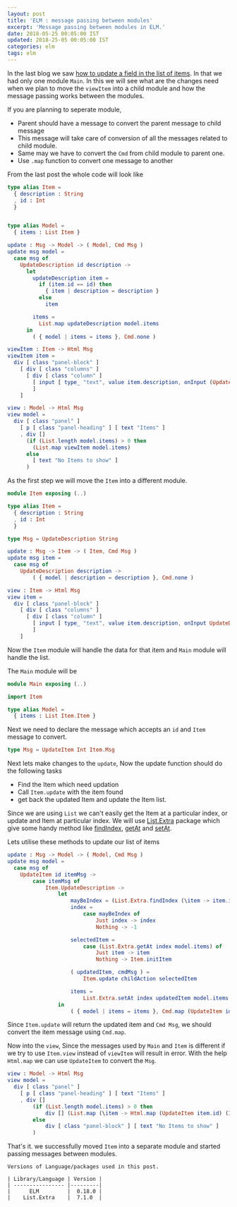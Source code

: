 ```yaml
---
layout: post
title: 'ELM : message passing between modules'
excerpt: 'Message passing between modules in ELM.'
date: 2018-05-25 00:05:00 IST
updated: 2018-25-05 00:05:00 IST
categories: elm
tags: elm
---
```


In the last blog we saw [how to update a field in the list of items][part_1]. In that we had only one module `Main`. 
In this we will see what are the changes need when we plan to move the `viewItem` into a child module and 
how the message passing works between the modules.

If you are planning to seperate module, 

* Parent should have a message to convert the parent message to child message
* This message will take care of conversion of all the messages related to child module.
* Same may we have to convert the `Cmd` from child module to parent one.
* Use `.map` function to convert one message to another  

From the last post the whole code will look like

```elm
type alias Item =
  { description : String
  , id : Int
  }


type alias Model =
  { items : List Item }

update : Msg -> Model -> ( Model, Cmd Msg )
update msg model =
  case msg of
    UpdateDescription id description ->
      let
        updateDescription item =
          if (item.id == id) then
            { item | description = description }
          else
            item

        items =
          List.map updateDescription model.items
      in
        ( { model | items = items }, Cmd.none )

viewItem : Item -> Html Msg
viewItem item =
  div [ class "panel-block" ]
    [ div [ class "columns" ]
      [ div [ class "column" ]
        [ input [ type_ "text", value item.description, onInput (UpdateDescription item.id) ] []
        ]
    ]

view : Model -> Html Msg
view model =
  div [ class "panel" ]
    [ p [ class "panel-heading" ] [ text "Items" ]
    , div []
      (if (List.length model.items) > 0 then
        (List.map viewItem model.items)
      else
        [ text "No Items to show" ]
      )
```

As the first step we will move the `Item` into a different module.

```elm
module Item exposing (..)

type alias Item =
  { description : String
  , id : Int
  }

type Msg = UpdateDescription String

update : Msg -> Item -> ( Item, Cmd Msg )
update msg item =
  case msg of
    UpdateDescription description ->
        ( { model | description = description }, Cmd.none )

view : Item -> Html Msg
view item =
  div [ class "panel-block" ]
    [ div [ class "columns" ]
      [ div [ class "column" ]
        [ input [ type_ "text", value item.description, onInput UpdateDescription ] []
        ]
    ]
```

Now the `Item` module will handle the data for that item and `Main` module will handle the list.

The `Main` module will be

```elm
module Main exposing (..)

import Item

type alias Model =
  { items : List Item.Item }
```

Next we need to declare the message which accepts an `id` and `Item` message to convert.

```elm
type Msg = UpdateItem Int Item.Msg
```

Next lets make changes to the `update`, Now the update function should do the following tasks

* Find the Item which need updation
* Call `Item.update` with the item found
* get back the updated Item and update the Item list.

Since we are using `List` we can't easily get the Item at a particular index, or update and Item at particular index.
We will use [List.Extra][package_list_extra] package which give some handy method like [findIndex][find_index_function], [getAt][get_at] and [setAt][set_at].

Lets utilise these methods to update our list of items

```elm
update : Msg -> Model -> ( Model, Cmd Msg )
update msg model =
  case msg of
    UpdateItem id itemMsg ->
        case itemMsg of 
            Item.UpdateDescription -> 
                let
                    mayBeIndex = (List.Extra.findIndex (\item -> item.id == id) model.items)
                    index =
                        case mayBeIndex of
                            Just index -> index
                            Nothing -> -1

                    selectedItem =
                        case (List.Extra.getAt index model.items) of
                            Just item -> item
                            Nothing -> Item.initItem

                    ( updatedItem, cmdMsg ) =
                        Item.update childAction selectedItem

                    items =
                        List.Extra.setAt index updatedItem model.items
                in
                    ( { model | items = items }, Cmd.map (UpdateItem id) cmdMsg )
```

Since `Item.update` will return the updated item and `Cmd Msg`, we should convert the item message using `Cmd.map`.

Now into the `view`, Since the messages used by `Main` and `Item` is different if we try to use `Item.view` instead of `viewItem`
will result in error. With the help `Html.map` we can use `UpdateItem` to convert the `Msg`.

```elm
view : Model -> Html Msg
view model =
  div [ class "panel" ]
    [ p [ class "panel-heading" ] [ text "Items" ]
    , div []
        (if (List.length model.items) > 0 then
            div [] (List.map (\item -> Html.map (UpdateItem item.id) (Item.view item)) model.items)
        else
            div [ class "panel-block" ] [ text "No Items to show" ]
        )
```

That's it.
we successfully moved `Item` into a separate module and started passing messages between modules.

    Versions of Language/packages used in this post.

    | Library/Language | Version |
    | ---------------- |---------|
    |      ELM         |  0.18.0 |
    |    List.Extra    |  7.1.0  |


[part_1]: /2018/05/elm-update-field-in-a-list.html
[package_list_extra]: http://package.elm-lang.org/packages/elm-community/list-extra/7.1.0
[find_index_function]: http://package.elm-lang.org/packages/elm-community/list-extra/7.1.0/List-Extra#findIndex
[get_at]: http://package.elm-lang.org/packages/elm-community/list-extra/7.1.0/List-Extra#getAt
[set_at]: http://package.elm-lang.org/packages/elm-community/list-extra/7.1.0/List-Extra#setAt